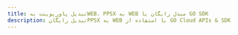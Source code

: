 ---title: تبدیل پاورپوینت بهWEB، PPSX به WEB مبدل رایگان یا GO SDKdescription: تبدیل رایگانPPSX به WEB با استفاده از GO Cloud APIs & SDK. همچنین اسناد Microsoft PowerPoint را در Cloud ایجاد، ویرایش و رندر کنید.---
